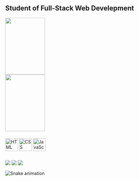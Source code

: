 ## Student of Full-Stack Web Develepment

<div>
  <a href="github.com/aricyrulin">
  <img align="center" height="180em" width="50%" src="https://github-readme-stats.vercel.app/api?username=aricyrulin&count_private=true&show_icons=true&theme=vue" />
  <img align="center" height="180em" width="50%" src="https://github-readme-stats.vercel.app/api/top-langs/?username=aricyrulin&theme=vue&layout=compact" />
  </a>
</div>

###

<div>
  <img align="center" heigth="30px" width="40px" alt="HTML" src="https://cdn.jsdelivr.net/gh/devicons/devicon/icons/html5/html5-original.svg" />
  <img align="center" heigth="30px" width="40px" alt="CSS" src="https://cdn.jsdelivr.net/gh/devicons/devicon/icons/css3/css3-original.svg" />
  <img align="center" heigth="30px" width="40px" alt="JavaScript" src="https://cdn.jsdelivr.net/gh/devicons/devicon/icons/javascript/javascript-original.svg" />
</div>

##

<div>
  <a href="https://www.linkedin.com/in/ariel-cyrulin/" target="_blank"><img src="https://img.shields.io/badge/LinkedIn-0077B5?style=for-the-badge&logo=linkedin&logoColor=white" /></a>
  <a href="mailto:arielcyrulin@gmail.com" target="_blank"><img src="https://img.shields.io/badge/Gmail-D14836?style=for-the-badge&logo=gmail&logoColor=white" /></a>
  <a href="https://www.instagram.com/aricyrulin/" target="_blank"><img src="https://img.shields.io/badge/Instagram-E4405F?style=for-the-badge&logo=instagram&logoColor=white" /></a>
</div>

![Snake animation](https://github.com/aricyrulin/aricyrulin/blob/output/github-contribution-grid-snake.svg)

<!--
https://github.com/anuraghazra/github-readme-stats
-->
